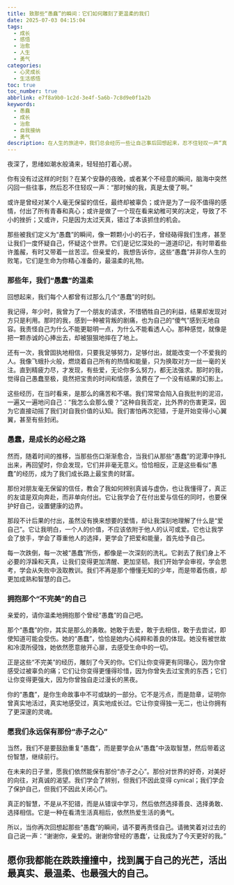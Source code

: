 ```yaml
---
title: 致那些“愚蠢”的瞬间：它们如何雕刻了更温柔的我们
date: 2025-07-03 04:15:04
tags:
  - 成长
  - 感悟
  - 治愈
  - 人生
  - 勇气
categories:
  - 心灵成长
  - 生活感悟
toc: true
toc_number: true
abbrlink: e7f8a9b0-1c2d-3e4f-5a6b-7c8d9e0f1a2b
keywords:
  - 愚蠢
  - 成长
  - 治愈
  - 自我接纳
  - 勇气
description: 在人生的旅途中，我们总会经历一些让自己事后回想起来，忍不住轻叹一声“真傻啊”的瞬间。那些看似“愚蠢”的决定、那些不计后果的付出、那些天真的信任，曾让我们跌跌撞撞，甚至遍体鳞伤。然而，正是这些看似不完美的经历，如同细密的针脚，一针一线地缝补着我们的人生，雕刻出更深邃的智慧，更柔软的内心。今天，让我们一起温柔地回望那些“愚蠢”的时刻，你会发现，它们并非错误，而是生命赠予我们最珍贵的礼物。
---
```


夜深了，思绪如潮水般涌来，轻轻拍打着心房。

你有没有过这样的时刻？在某个安静的夜晚，或者某个不经意的瞬间，脑海中突然闪回一些往事，然后忍不住轻叹一声：“那时候的我，真是太傻了啊。”

或许是曾经对某个人毫无保留的信任，最终却被辜负；或许是为了一段不值得的感情，付出了所有青春和真心；或许是做了一个现在看来幼稚可笑的决定，导致了不小的挫折；又或许，只是因为太过天真，错过了本该抓住的机会。

那些被我们定义为“愚蠢”的瞬间，像一颗颗小小的石子，曾经硌得我们生疼，甚至让我们一度怀疑自己，怀疑这个世界。它们是记忆深处的一道道印记，有时带着些许羞赧，有时又带着一丝苦涩。但亲爱的，我想告诉你，这些“愚蠢”并非你人生的败笔，它们是生命为你精心准备的，最温柔的礼物。

### 那些年，我们“愚蠢”的温柔

回想起来，我们每个人都曾有过那么几个“愚蠢”的时刻。

我记得，年少时，我曾为了一个朋友的请求，不惜牺牲自己的利益，结果却发现对方只是利用。那时的我，感到一种被背叛的剧痛，也为自己的“傻气”感到无地自容。我责怪自己为什么不能更聪明一点，为什么不能看透人心。那种感觉，就像是把一颗赤诚的心捧出去，却被狠狠地摔在了地上。

还有一次，我曾固执地相信，只要我足够努力，足够付出，就能改变一个不爱我的人。我像飞蛾扑火般，燃烧着自己所有的热情和能量，只为换取对方一丝一毫的关注。直到精疲力尽，才发现，有些爱，无论你多么努力，都无法强求。那时的我，觉得自己愚蠢至极，竟然把宝贵的时间和情感，浪费在了一个没有结果的幻影上。

这些经历，在当时看来，是那么的痛苦和不堪。我们常常会陷入自我批判的泥沼，一遍又一遍地问自己：“我怎么会那么傻？”这种自我否定，比外界的伤害更深，因为它直接动摇了我们对自我价值的认知。我们害怕再次犯错，于是开始变得小心翼翼，甚至有些封闭。

### 愚蠢，是成长的必经之路

然而，随着时间的推移，当那些伤口渐渐愈合，当我们从那些“愚蠢”的泥潭中挣扎出来，再回望时，你会发现，它们并非毫无意义。恰恰相反，正是这些看似“愚蠢”的经历，成为了我们成长路上最宝贵的财富。

那份对朋友毫无保留的信任，教会了我如何辨别真诚与虚伪，也让我懂得了，真正的友谊是双向奔赴，而非单向付出。它让我学会了在付出爱与信任的同时，也要保护好自己，设置健康的边界。

那段不计后果的付出，虽然没有换来想要的爱情，却让我深刻地理解了什么是“爱自己”。它让我明白，一个人的价值，不应该依附于他人的认可或爱。它也让我学会了放手，学会了尊重他人的选择，更学会了把爱和能量，首先给予自己。

每一次跌倒，每一次被“愚蠢”所伤，都像是一次深刻的洗礼。它剥去了我们身上不必要的浮躁和天真，让我们变得更加清醒、更加坚韧。我们开始学会审视，学会思考，学会从失败中汲取教训。我们不再是那个懵懂无知的少年，而是带着伤痕，却更加成熟和智慧的自己。

### 拥抱那个“不完美”的自己

亲爱的，请你温柔地拥抱那个曾经“愚蠢”的自己吧。

那个“愚蠢”的你，其实是那么的勇敢。她敢于去爱，敢于去相信，敢于去尝试，即使知道可能会受伤。她的“愚蠢”，恰恰是她内心纯粹和善良的体现。她没有被世故和冷漠所侵蚀，她依然愿意敞开心扉，去感受生命中的一切。

正是这些“不完美”的经历，雕刻了今天的你。它们让你变得更有同理心，因为你曾感受过被辜负的痛；它们让你变得更懂得珍惜，因为你曾失去过宝贵的东西；它们让你变得更强大，因为你曾独自走过漫长的黑夜。

你的“愚蠢”，是你生命故事中不可或缺的一部分。它不是污点，而是勋章，证明你曾真实地活过，真实地感受过，真实地成长过。它让你变得独一无二，也让你拥有了更深邃的灵魂。

### 愿我们永远保有那份“赤子之心”

当然，我们不是要鼓励重复“愚蠢”，而是要学会从“愚蠢”中汲取智慧，然后带着这份智慧，继续前行。

在未来的日子里，愿我们依然能保有那份“赤子之心”。那份对世界的好奇，对美好的向往，对真诚的渴望。我们学会了辨别，但我们不因此变得 cynical；我们学会了保护自己，但我们不因此关闭心门。

真正的智慧，不是从不犯错，而是从错误中学习，然后依然选择善良、选择勇敢、选择相信。它是一种在看清生活真相后，依然热爱生活的勇气。

所以，当你再次回想起那些“愚蠢”的瞬间，请不要再责怪自己。请微笑着对过去的自己说一声：“谢谢你，亲爱的。谢谢你曾经的‘愚蠢’，让我成为了今天更好的我。”

愿你我都能在跌跌撞撞中，找到属于自己的光芒，活出最真实、最温柔、也最强大的自己。
---
